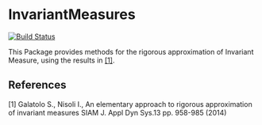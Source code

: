 # InvariantMeasures

[![Build Status](https://travis-ci.com/orkolorko/InvariantMeasures.jl.svg?branch=master)](https://travis-ci.com/orkolorko/InvariantMeasures.jl)

This Package provides methods for the rigorous approximation of Invariant Measure,
using the results in [[1]](#1).

## References
<a id="1">[1]</a> 
Galatolo S., Nisoli I., An elementary approach to rigorous approximation of invariant
measures SIAM J. Appl Dyn Sys.13 pp. 958-985 (2014)
